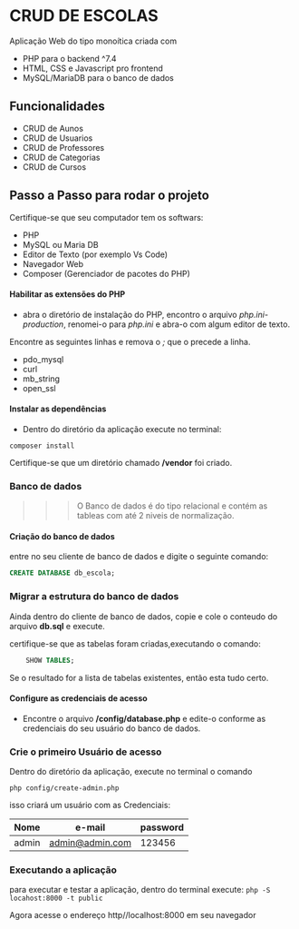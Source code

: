 # CRUD DE ESCOLAS

Aplicação Web do tipo monoítica criada com
- PHP para o backend ^7.4
- HTML, CSS e Javascript pro frontend
- MySQL/MariaDB para o banco de dados

## Funcionalidades

- CRUD de Aunos
- CRUD de Usuarios
- CRUD de Professores
- CRUD de Categorias
- CRUD de Cursos

## Passo a Passo para rodar o projeto

Certifique-se que seu computador tem os softwars:
- PHP
- MySQL ou Maria DB
- Editor de Texto (por exemplo Vs Code)
- Navegador Web
- Composer (Gerenciador de pacotes do PHP)


#### Habilitar as extensões do PHP

- abra o diretório de instalação do PHP, encontro o arquivo *php.ini-production*,
renomei-o para *php.ini* e abra-o com algum editor de texto.

Encontre as seguintes linhas e remova o *;* que o precede a linha.

- pdo_mysql
- curl 
- mb_string
- open_ssl

#### Instalar as dependências

- Dentro do diretório da aplicação execute no terminal:

`composer install`

Certifique-se que um diretório chamado **/vendor** foi criado.

### Banco de dados

>>> O Banco de dados é do tipo relacional e contém as tableas com até 2 niveis de normalização.

#### Criação do banco de dados

entre no seu cliente de banco de dados  e digite o seguinte comando:
```sql
CREATE DATABASE db_escola;

```

### Migrar a estrutura do banco de dados
Ainda dentro do cliente de banco de dados, copie e cole o conteudo do arquivo **db.sql** e execute.

certifique-se que as tabelas foram criadas,executando o comando:
```sql
    SHOW TABLES;
```

Se o resultado for a lista de tabelas existentes, então esta tudo certo.

#### Configure as credenciais de acesso

- Encontre o arquivo **/config/database.php** e edite-o conforme as credenciais 
do seu usuário do banco de dados.

### Crie o primeiro Usuário de acesso 

Dentro do diretório da aplicação,
execute no terminal o comando

`php config/create-admin.php`

isso criará um usuário com as Credenciais:

|Nome|e-mail|password|
| -  | -    | -      |
|admin|admin@admin.com|123456|


### Executando a aplicação

para executar e testar a aplicação, dentro do terminal execute:
`php -S locahost:8000 -t public`

Agora acesse o endereço <link>http//localhost:8000</link> em seu navegador




